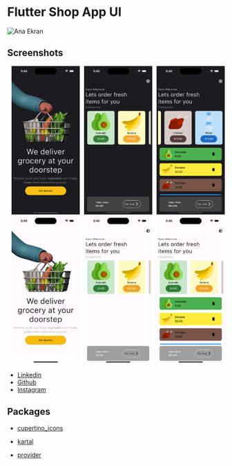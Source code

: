 # Flutter Shop App UI

 <img src="https://github.com/vuralkayracetintas/flutter_shop_app_ui/assets/73638860/65366fae-6183-4ca5-9c8f-22cb64c31ad1" alt="Ana Ekran" width="300" />

## Screenshots

<div style="display: flex; justify-content: center;">
  <div style="flex: 1; margin-left: 10px;">
     <img src="app_asset/1.png" alt="Ana Ekran" width="300" />
    <img src="app_asset/1-2.png" alt="Ana Ekran" width="300" />
  </div>
   <div style="flex: 1; margin-left: 10px;">
     <img src="app_asset/2.png" alt="Ana Ekran" width="300" />
    <img src="app_asset/2-1.png" alt="Ana Ekran" width="300" />
  </div>
   <div style="flex: 1; margin-left: 10px;">
     <img src="app_asset/3.png" alt="Ana Ekran" width="300" />
     <img src="app_asset/3-1.png" alt="Ana Ekran" width="300" />
  </div>
</div>






- [Linkedin](https://www.linkedin.com/in/vural-kayra-cetintas/)
- [Github](https://github.com/vuralkayracetintas)
- [Instagram](https://www.instagram.com/vuralkayrac/)



## Packages
- [cupertino_icons](https://pub.dev/packages/cupertino_icons)

- [kartal](https://pub.dev/packages/kartal)

- [provider](https://pub.dev/packages/provider)